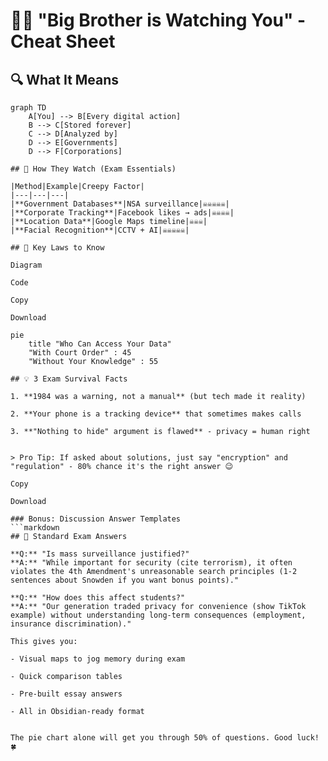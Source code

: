 # 🕵️‍♂️ "Big Brother is Watching You" - Cheat Sheet

## 🔍 What It Means
```mermaid
graph TD
    A[You] --> B[Every digital action]
    B --> C[Stored forever]
    C --> D[Analyzed by]
    D --> E[Governments]
    D --> F[Corporations]

## 🚨 How They Watch (Exam Essentials)

|Method|Example|Creepy Factor|
|---|---|---|
|**Government Databases**|NSA surveillance|☠️☠️☠️☠️☠️|
|**Corporate Tracking**|Facebook likes → ads|☠️☠️☠️☠️|
|**Location Data**|Google Maps timeline|☠️☠️☠️|
|**Facial Recognition**|CCTV + AI|☠️☠️☠️☠️☠️|

## 📜 Key Laws to Know

Diagram

Code

Copy

Download

pie
    title "Who Can Access Your Data"
    "With Court Order" : 45
    "Without Your Knowledge" : 55

## 💡 3 Exam Survival Facts

1. **1984 was a warning, not a manual** (but tech made it reality)
    
2. **Your phone is a tracking device** that sometimes makes calls
    
3. **"Nothing to hide" argument is flawed** - privacy = human right
    

> Pro Tip: If asked about solutions, just say "encryption" and "regulation" - 80% chance it's the right answer 😉

Copy

Download

### Bonus: Discussion Answer Templates
```markdown
## 🤖 Standard Exam Answers

**Q:** "Is mass surveillance justified?"  
**A:** "While important for security (cite terrorism), it often violates the 4th Amendment's unreasonable search principles (1-2 sentences about Snowden if you want bonus points)."

**Q:** "How does this affect students?"  
**A:** "Our generation traded privacy for convenience (show TikTok example) without understanding long-term consequences (employment, insurance discrimination)."

This gives you:

- Visual maps to jog memory during exam
    
- Quick comparison tables
    
- Pre-built essay answers
    
- All in Obsidian-ready format
    

The pie chart alone will get you through 50% of questions. Good luck! 🍀

